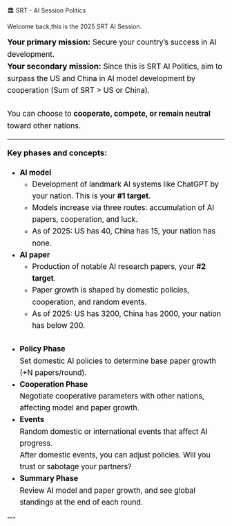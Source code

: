 🏛️ SRT - AI Session Politics

Welcome back,this is the 2025 SRT AI Session.

<style>
.big-caption {
    font-size: 17px !important;
    color: black !important;
    line-height: 1.6;
    margin-bottom: 1em;
}
.important-line {
    font-weight: bold;
    font-size: 18px;
    margin-top: 1em;
}
</style>
<div class='big-caption'>
    <span class='important-line'>Your primary mission:</span> Secure your country’s success in AI development.
    <br>
    <span class='important-line'>Your secondary mission:</span> Since this is SRT AI Politics, aim to surpass the US and China in AI model development by cooperation (Sum of SRT &gt; US or China).
    <br><br>
    You can choose to <b>cooperate, compete, or remain neutral</b> toward other nations.
    <hr>
    <span class='important-line'>Key phases and concepts:</span>
    <ul>
        <li><b>AI model</b> 
            <ul>
                <li>Development of landmark AI systems like </b>ChatGPT</b> by your nation. This is your <b>#1 target</b>. </li>
                <li>Models increase via three routes: accumulation of AI papers, cooperation, and luck.</li>
                <li>As of 2025: US has 40, China has 15, your nation has none.</li>
            </ul> 
        <li><b>AI paper</b> 
            <ul>
                <li>Production of notable AI research papers, your <b>#2 target</b>. </li>
                <li>Paper growth is shaped by domestic policies, cooperation, and random events.</li>
                <li>As of 2025: US has 3200, China has 2000, your nation has below 200.</li>
            </ul>         
        <br>
        <li><b>Policy Phase</b> <br>Set domestic AI policies to determine base paper growth (+N papers/round).</li>
        <li><b>Cooperation Phase</b> <br> Negotiate cooperative parameters with other nations, affecting model and paper growth.</li>
        <li><b>Events</b><br> Random domestic or international events that affect AI progress.<br>
                        After domestic events, you can adjust policies. Will you trust or sabotage your partners?</li>
        <li><b>Summary Phase</b><br> Review AI model and paper growth, and see global standings at the end of each round.</li>
    </ul>
</div>
"""
